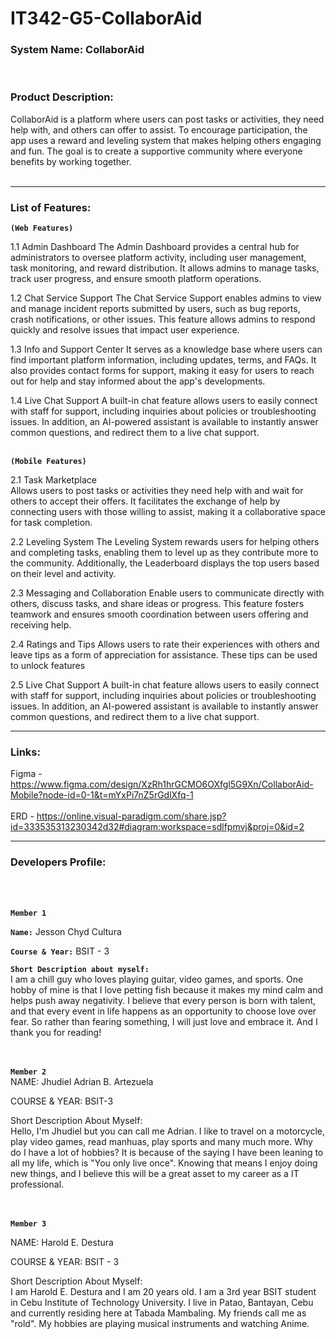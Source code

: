 # IT342-G5-CollaborAid


### System Name: CollaborAid 
<br> 

### Product Description: 

CollaborAid is a platform where users can post tasks or activities, they need help with, and others can offer to assist. To encourage participation, the app uses a reward and leveling system that makes helping others engaging and fun. The goal is to create a supportive community where everyone benefits by working together.
<br><br>

---

### List of Features:

**`(Web Features)`**

1.1 Admin Dashboard
The Admin Dashboard provides a central hub for administrators to oversee platform activity, including user management, task monitoring, and reward distribution. It allows admins to manage tasks, track user progress, and ensure smooth platform operations.

1.2 Chat Service Support
The Chat Service Support enables admins to view and manage incident reports submitted by users, such as bug reports, crash notifications, or other issues. This feature allows admins to respond quickly and resolve issues that impact user experience.

1.3 Info and Support Center
It serves as a knowledge base where users can find important platform information, including updates, terms, and FAQs. It also provides contact forms for support, making it easy for users to reach out for help and stay informed about the app's developments.

1.4 Live Chat Support
A built-in chat feature allows users to easily connect with staff for support, including inquiries about policies or troubleshooting issues. In addition, an AI-powered assistant is available to instantly answer common questions, and redirect them to a live chat support. <br> <br>

**`(Mobile Features)`**

2.1 Task Marketplace  
Allows users to post tasks or activities they need help with and wait for others to accept their offers. It facilitates the exchange of help by connecting users with those willing to assist, making it a collaborative space for task completion.

2.2 Leveling System 
The Leveling System rewards users for helping others and completing tasks, enabling them to level up as they contribute more to the community. Additionally, the Leaderboard displays the top users based on their level and activity.

2.3 Messaging and Collaboration 
Enable users to communicate directly with others, discuss tasks, and share ideas or progress. This feature fosters teamwork and ensures smooth coordination between users offering and receiving help.

2.4 Ratings and Tips
Allows users to rate their experiences with others and leave tips as a form of appreciation for assistance. These tips can be used to unlock features

2.5 Live Chat Support
A built-in chat feature allows users to easily connect with staff for support, including inquiries about policies or troubleshooting issues. In addition, an AI-powered assistant is available to instantly answer common questions, and redirect them to a live chat support.

---

### Links:

Figma - https://www.figma.com/design/XzRh1hrGCMO6OXfgl5G9Xn/CollaborAid-Mobile?node-id=0-1&t=mYxPi7nZ5rGdlXfq-1 <br><br>
ERD - https://online.visual-paradigm.com/share.jsp?id=333535313230342d32#diagram:workspace=sdlfpmvj&proj=0&id=2

---

### Developers Profile:
<br><br>


**`Member 1`**

**`Name:`** Jesson Chyd Cultura

**`Course & Year:`** BSIT - 3 

**`Short Description about myself:`** <br>
I am a chill guy who loves playing guitar, video games, and sports. One hobby of mine is that I love petting fish because it makes my mind calm and helps push away negativity. I believe that every person is born with talent, and that every event in life happens as an opportunity to choose love over fear. So rather than fearing something, I will just love and embrace it. And I thank you for reading!

<br><br>
**`Member 2`** <br>
NAME: Jhudiel Adrian B. Artezuela

COURSE & YEAR: BSIT-3

Short Description About Myself: <br>
Hello, I'm Jhudiel but you can call me Adrian. I like to travel on a motorcycle, play video games, read manhuas, play sports and many much more. Why 
do I have a lot of hobbies? It is because of the saying I have been leaning to all my life, which is "You only live once". Knowing that means I enjoy
doing new things, and I believe this will be a great asset to my career as a IT professional.

<br><br>
**`Member 3`**

NAME: Harold E. Destura

COURSE & YEAR: BSIT - 3

Short Description About Myself:<br>
I am Harold E. Destura and I am 20 years old. I am a 3rd year BSIT student in Cebu Institute of Technology University. I live in Patao, Bantayan, Cebu and currently residing here at Tabada Mambaling. My friends call me as "rold". My hobbies are playing musical instruments and watching Anime. 







